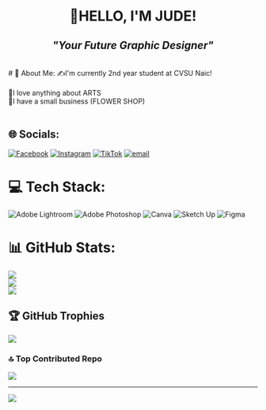 <h1 align= "center"> 👋HELLO, I'M JUDE!</h1> 
<h2 align= "center"> <i> "Your Future Graphic Designer" </i></h2> <br>
  # 💫 About Me:
✍I'm currently 2nd year student at CVSU Naic!<br><br>🎨I love anything about ARTS <br> 🌹I have a small business (FLOWER SHOP) <br><br>


## 🌐 Socials:
[![Facebook](https://img.shields.io/badge/Facebook-%231877F2.svg?logo=Facebook&logoColor=white)](https://facebook.com/heyy.jude3ee) [![Instagram](https://img.shields.io/badge/Instagram-%23E4405F.svg?logo=Instagram&logoColor=white)](https://instagram.com/heyy.jud3ee) [![TikTok](https://img.shields.io/badge/TikTok-%23000000.svg?logo=TikTok&logoColor=white)](https://tiktok.com/heyy.jud3ee) [![email](https://img.shields.io/badge/Email-D14836?logo=gmail&logoColor=white)](mailto:jhyyy.2rrjs@gmail.com) 

# 💻 Tech Stack:
![Adobe Lightroom](https://img.shields.io/badge/Adobe%20Lightroom-31A8FF.svg?style=for-the-badge&logo=Adobe%20Lightroom&logoColor=white) ![Adobe Photoshop](https://img.shields.io/badge/adobe%20photoshop-%2331A8FF.svg?style=for-the-badge&logo=adobe%20photoshop&logoColor=white) ![Canva](https://img.shields.io/badge/Canva-%2300C4CC.svg?style=for-the-badge&logo=Canva&logoColor=white) ![Sketch Up](https://img.shields.io/badge/SketchUp-005F9E?style=for-the-badge&logo=sketchup&logoColor=white) ![Figma](https://img.shields.io/badge/figma-%23F24E1E.svg?style=for-the-badge&logo=figma&logoColor=white)
# 📊 GitHub Stats:
![](https://github-readme-stats.vercel.app/api?username=jhyyy11&theme=dark&hide_border=false&include_all_commits=false&count_private=false)<br/>
![](https://nirzak-streak-stats.vercel.app/?user=jhyyy11&theme=dark&hide_border=false)<br/>
![](https://github-readme-stats.vercel.app/api/top-langs/?username=jhyyy11&theme=dark&hide_border=false&include_all_commits=false&count_private=false&layout=compact)

## 🏆 GitHub Trophies
![](https://github-profile-trophy.vercel.app/?username=jhyyy11&theme=merko&no-frame=false&no-bg=false&margin-w=4)

### 🔝 Top Contributed Repo
![](https://github-contributor-stats.vercel.app/api?username=jhyyy11&limit=5&theme=transparent&combine_all_yearly_contributions=true)

---
[![](https://visitcount.itsvg.in/api?id=jhyyy11&icon=5&color=8)](https://visitcount.itsvg.in)

<!-- Proudly created with GPRM ( https://gprm.itsvg.in ) -->
